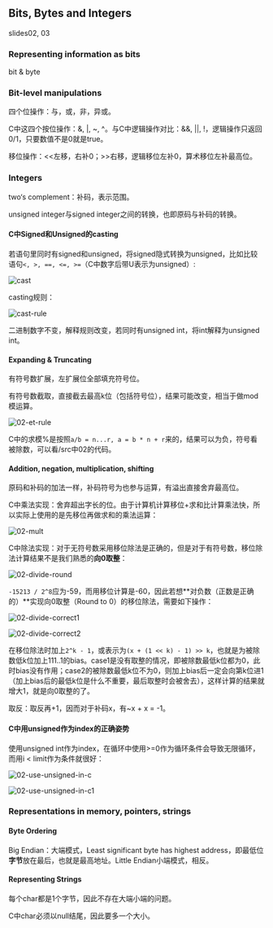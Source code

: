 ## Bits, Bytes and Integers

slides02, 03

### Representing information as bits

bit & byte

### Bit-level manipulations

四个位操作：与，或，非，异或。

C中这四个按位操作：&, |, ~, ^。与C中逻辑操作对比：&&, ||, !，逻辑操作只返回0/1，只要数值不是0就是true。

移位操作：<<左移，右补0；>>右移，逻辑移位左补0，算术移位左补最高位。

### Integers

two‘s complement：补码，表示范围。

unsigned integer与signed integer之间的转换，也即原码与补码的转换。

#### C中Signed和Unsigned的casting

若语句里同时有signed和unsigned，将signed隐式转换为unsigned，比如比较语句`<, >, ==, <=, >=`（C中数字后带U表示为unsigned）:

![cast](./imgs/02-cast.PNG)

casting规则：

![cast-rule](./imgs/02-cast-rule.PNG)

二进制数字不变，解释规则改变，若同时有unsigned int，将int解释为unsigned int。

#### Expanding & Truncating

有符号数扩展，左扩展位全部填充符号位。

有符号数截取，直接截去最高k位（包括符号位），结果可能改变，相当于做mod模运算。

![02-et-rule](./imgs/02-et-rule.PNG)

C中的求模%是按照`a/b = n...r, a = b * n + r`来的，结果可以为负，符号看被除数，可以看/src中02的代码。

#### Addition, negation, multiplication, shifting

原码和补码的加法一样，补码符号为也参与运算，有溢出直接舍弃最高位。

C中乘法实现：舍弃超出字长的位。由于计算机计算移位+求和比计算乘法快，所以实际上使用的是先移位再做求和的乘法运算：

![02-mult](./imgs/02-mult.PNG)

C中除法实现：对于无符号数采用移位除法是正确的，但是对于有符号数，移位除法计算结果不是我们熟悉的**向0取整**：

![02-divide-round](./imgs/02-divide-round.PNG)

`-15213 / 2^8`应为-59，而用移位计算是-60，因此若想**对负数（正数是正确的）**实现向0取整（Round to 0）的移位除法，需要如下操作：

![02-divide-correct1](./imgs/02-divide-correct1.PNG)

![02-divide-correct2](./imgs/02-divide-correct2.PNG)

在移位除法时加上`2^k - 1`，或表示为`(x + (1 << k) - 1) >> k`，也就是为被除数低k位加上111..1的bias。case1是没有取整的情况，即被除数最低k位都为0，此时bias没有作用；case2的被除数最低k位不为0，则加上bias后一定会向第k位进1（加上bias后的最低k位是什么不重要，最后取整时会被舍去），这样计算的结果就增大1，就是向0取整的了。

取反：取反再+1，因而对于补码x，有~x + x = -1。

#### C中用unsigned作为index的正确姿势

使用unsigned int作为index，在循环中使用>=0作为循环条件会导致无限循环，而用i < limit作为条件就很好：

![02-use-unsigned-in-c](./imgs/02-use-unsigned-in-c.PNG)

![02-use-unsigned-in-c1](./imgs/02-use-unsigned-in-c1.PNG)

### Representations in memory, pointers, strings

#### Byte Ordering

Big Endian：大端模式，Least significant byte has highest address，即最低位**字节**放在最后，也就是最高地址。Little Endian小端模式，相反。

#### Representing Strings

每个char都是1个字节，因此不存在大端小端的问题。

C中char必须以null结尾，因此要多一个大小。